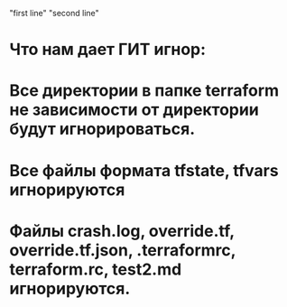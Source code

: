 "first line" 
"second line" 
# Что нам дает ГИТ игнор: 
# Все директории в папке terraform не зависимости от директории будут игнорироваться.
# Все файлы формата tfstate, tfvars игнорируются
# Файлы crash.log, override.tf, override.tf.json, .terraformrc, terraform.rc, test2.md игнорируются.